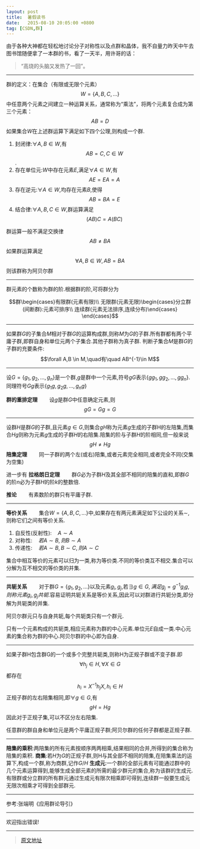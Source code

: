 ```yaml
---
layout: post
title:  暑假读书
date:   2015-08-10 20:05:00 +0800
tag: [CSDN,群]
---
```


由于各种大神都在轻松地讨论分子对称性以及点群和晶体，我不自量力昨天中午去图书馆随便拿了一本群的书，看了一天半，用许哥的话：
> “高烧的头脑又发热了一回”。

---

群的定义：在集合（有限或无限个元素）$$W=\{ A , B , C , \ldots \}$$中任意两个元素之间建立一种运算关系，通常称为“乘法”，将两个元素复合成为第三个元素：$$AB=D$$如果集合$W$在上述群运算下满足如下四个公理,则构成一个群.

1. 封闭律:$\forall A,B\in W$,有$$AB=C,C \in W$$.
2. 存在单位元:$W$中存在元素$E$,满足$\forall A \in W$,有$$AE=EA=A$$
3. 存在逆元:$\forall A \in W$,均存在元素$B$,使得$$AB=BA=E$$
4. 结合律:$\forall A,B,C \in W$,群运算满足$$(AB)C=A(BC)$$

群运算一般不满足交换律$$AB\neq BA$$
如果群运算满足$$\forall A,B\in W,AB=BA$$则该群称为阿贝尔群

***

群元素的个数称为群的阶.根据群的阶,可将群分为

$$群\begin{cases}有限群(元素有限)\\ 无限群(元素无限)\begin{cases}分立群(间断群):元素可排序\\ 连续群(元素无法排序,连续分布)\end{cases} \end{cases}$$

***

如果群$G$的子集合$M$相对于群$G$的运算构成群,则称$M$为$G$的子群.所有群都有两个平庸子群,即群自身和单位元两个子集合.其他子群称为真子群.
判断子集合$M$是群$G$的子群的充要条件:$$\forall A,B \in M,\quad有\quad AB^{-1}\in M$$

***

设$G=\{g_1,g_2,\ldots ,g_n\}$是一个群,$g$是群中一个元素,符号$gG$表示$\{gg_1,gg_2,\ldots ,gg_n\}$.同理符号$Gg$表示$\{g_1g,g_2g,\ldots ,g_ng\}$

**群的重排定理**$\qquad$设$g$是群$G$中任意确定元素,则$$gG=Gg=G$$

***

设群$H$是群$G$的子群,且元素$g\in G$,则集合$gH$称为元素$g$生成的子群H的左陪集,而集合$Hg$则称为元素$g$生成的子群$H$的右陪集.陪集的阶与子群$H$的阶相同,但一般来说$$gH\neq Hg$$
**陪集定理**$\qquad$同一子群的两个左(或右)陪集,或者元素完全相同,或者完全不同(交集为空集)

进一步有
**拉格朗日定理**$\qquad$群$G$必为子群$H$及其全部不相同的陪集的直和,即群$G$的阶$n$必为子群$H$的阶$k$的整数倍.

**推论**$\qquad$有素数阶的群只有平庸子群.

***

**等价关系**$\qquad$集合$W=\{ A , B , C , \ldots \}$中,如果存在有两元素满足如下公设的关系$\sim$,则称它们之间有等价关系.
1. 自反性(反射性):$\quad A\sim A$
2. 对称性:$\quad 若A\sim B,则 B\sim A$
3. 传递性:$\quad 若A\sim B, B\sim C,则A\sim C$

集合中相互等价的元素可以归为一类,称为等价类.不同的等价类互不相交.集合可以分解为互不相交的等价类的并集.

***

**共轭关系**$\qquad$对于群$G=\{g_1,g_2,\dots \}$以及元素$g_i,g_j$,若$\exists g \in G,满足g_j=g^{-1}g_ig,$$则称元素g_i,g_j共轭$.容易证明共轭关系是等价关系,因此可以对群进行共轭分类,即分解为共轭类的并集.

阿贝尔群元只与自身共轭,每个共轭类只有一个群元.

只有一个元素构成的共轭类,相应元素称为群的中心元素.单位元$E$自成一类.中心元素的集合称为群的中心.阿贝尔群的中心即为自身.

***

如果子群H包含群G的一个或多个完整共轭类,则称H为正规子群或不变子群.即$$\forall h_j\in  H ,\forall X\in G$$都存在 $$h_i=X^{-1}h_jX,h_i\in H$$
正规子群的左右陪集相同,即$\forall g\in G$,有$$gH=Hg$$因此对于正规子集,可以不区分左右陪集.

任意群的群自身和单位元是两个平庸正规子群;阿贝尔群的任何子群都是正规子群.

***

**陪集的乘积**:两陪集的所有元素按顺序两两相乘,结果相同的合并,所得到的集合称为陪集的乘积.
**商集**:若$H$为$G$的正规子群,则H与其全部不相同的陪集,在陪集乘法的运算下,构成一个群,称为商群,记作$G/H$
**生成元**:一个群的全部元素有可能通过群中的几个元素运算得到,能够生成全部元素的所需的最少群元的集合,称为该群的生成元.有限群或分立群的所有群元通过生成元有限次相乘即可得到,连续群一般要生成元无限次相乘才可得到全部群元.

***

参考:张端明《应用群论导引》

***

欢迎指出错误!

***
> [原文地址](http://blog.csdn.net/sdlyyxy/article/details/47403421)